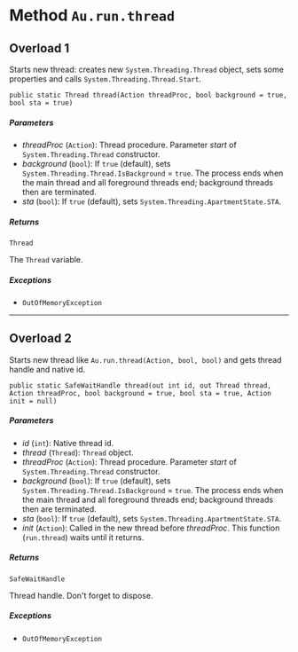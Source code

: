 # Method `Au.run.thread`

## Overload 1

Starts new thread: creates new `System.Threading.Thread` object, sets some properties and calls `System.Threading.Thread.Start`.

```
public static Thread thread(Action threadProc, bool background = true, bool sta = true)
```

##### Parameters

- *threadProc*  (`Action`):
    Thread procedure. Parameter *start* of `System.Threading.Thread` constructor.
- *background*  (`bool`):
    If `true` (default), sets `System.Threading.Thread.IsBackground` = `true`. The process ends when the main thread and all foreground threads end; background threads then are terminated.
- *sta*  (`bool`):
    If `true` (default), sets `System.Threading.ApartmentState.STA`.

##### Returns

`Thread`

The `Thread` variable.

##### Exceptions

- `OutOfMemoryException`

* * *

## Overload 2

Starts new thread like `Au.run.thread(Action, bool, bool)` and gets thread handle and native id.

```
public static SafeWaitHandle thread(out int id, out Thread thread, Action threadProc, bool background = true, bool sta = true, Action init = null)
```

##### Parameters

- *id*  (`int`):
    Native thread id.
- *thread*  (`Thread`):
    `Thread` object.
- *threadProc*  (`Action`):
    Thread procedure. Parameter *start* of `System.Threading.Thread` constructor.
- *background*  (`bool`):
    If `true` (default), sets `System.Threading.Thread.IsBackground` = `true`. The process ends when the main thread and all foreground threads end; background threads then are terminated.
- *sta*  (`bool`):
    If `true` (default), sets `System.Threading.ApartmentState.STA`.
- *init*  (`Action`):
    Called in the new thread before *threadProc*. This function (`run.thread`) waits until it returns.

##### Returns

`SafeWaitHandle`

Thread handle. Don't forget to dispose.

##### Exceptions

- `OutOfMemoryException`